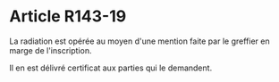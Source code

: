 # Article R143-19

La radiation est opérée au moyen d'une mention faite par le greffier en marge de l'inscription.

Il en est délivré certificat aux parties qui le demandent.

